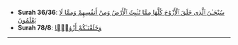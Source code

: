 * __Surah 36/36__: [سُبْحَـٰنَ ٱلَّذِى خَلَقَ ٱلْأَزْوَٰجَ كُلَّهَا مِمَّا تُنۢبِتُ ٱلْأَرْضُ وَمِنْ أَنفُسِهِمْ وَمِمَّا لَا يَعْلَمُونَ](https://quran.com/36/36)
* __Surah 78/8__: [وَخَلَقْنَـٰكُمْ أَزْوَٰجًۭا](https://quran.com/78/8)

*** 
